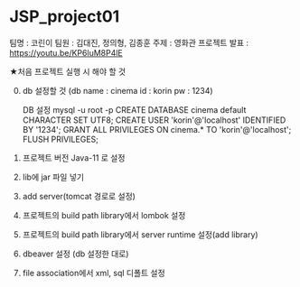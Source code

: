 # JSP_project01

팀명 : 코린이
팀원 : 김대진, 정의형, 김종훈
주제 : 영화관
프로젝트 발표 : https://youtu.be/KP6luM8P4lE

★처음 프로젝트 실행 시 해야 할 것

0. db 설정할 것
    (db name : cinema
    id	 : korin
    pw   : 1234)

    DB 설정
      mysql -u root -p
      CREATE DATABASE cinema default CHARACTER SET UTF8;
      CREATE USER 'korin'@'localhost' IDENTIFIED BY '1234';
      GRANT ALL PRIVILEGES ON cinema.* TO 'korin'@'localhost';
      FLUSH PRIVILEGES;
1. 프로젝트 버전 Java-11 로 설정
2. lib에 jar 파일 넣기
3. add server(tomcat 경로로 설정)
4. 프로젝트의 build path library에서 lombok 설정
5. 프로젝트의 build path library에서 server runtime 설정(add library)
6. dbeaver 설정 (db 설정한 대로)
7. file association에서 xml, sql 디폴트 설정

